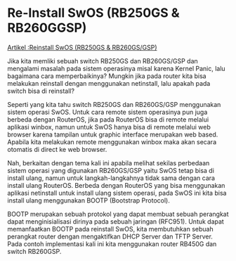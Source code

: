 # Re-Install SwOS (RB250GS & RB260GGSP)

[Artikel :Reinstall SwOS (RB250GS & RB260GS/GSP)](https://mikrotik.co.id/artikel/133/)

Jika kita memliki sebuah switch RB250GS dan RB260GS/GSP dan mengalami masalah pada sistem operasinya misal karena Kernel Panic, lalu bagaimana cara memperbaikinya? Mungkin jika pada router kita bisa melakukan reinstall dengan menggunakan netinstall, lalu apakah pada switch bisa di reinstall?

Seperti yang kita tahu switch RB250GS dan RB260GS/GSP menggunakan sistem operasi SwOS. Untuk cara remote sistem operasinya pun juga berbeda dengan RouterOS, jika pada RouterOS bisa di remote melalui aplikasi winbox, namun untuk SwOS hanya bisa di remote melalui web browser karena tampilan untuk graphic interface merupakan web based. Apabila kita melakukan remote menggunakan winbox maka akan secara otomatis di direct ke web browser.

Nah, berkaitan dengan tema kali ini apabila melihat sekilas perbedaan sistem operasi yang digunakan RB260GS/GSP yaitu SwOS tetap bisa di install ulang, namun untuk langkah-langkahnya tidak sama dengan cara install ulang RouterOS. Berbeda dengan RouterOS yang bisa menggunakan aplikasi netinstall untuk install ulang sistem operasi, pada SwOS ini kita bisa install ulang menggunakan BOOTP (Bootstrap Protocol).

BOOTP merupakan sebuah protokol yang dapat membuat sebuah perangkat dapat menginisialisasi dirinya pada sebuah jaringan (RFC951). Untuk dapat memanfaatkan BOOTP pada reinstall SwOS, kita membutuhkan sebuah perangkat router dengan mengaktifkan DHCP Server dan TFTP Server. Pada contoh implementasi kali ini kita menggunakan router RB450G dan switch RB260GSP.

